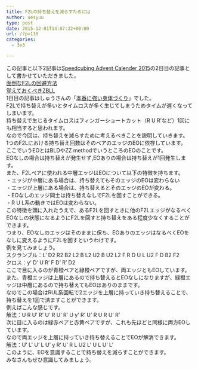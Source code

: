 ```yaml
---
title: F2Lの持ち替えを減らすためには
author: uesyuu
type: post
date: 2015-12-01T14:07:22+00:00
url: /?p=118
categories:
  - 3x3

---
```

この記事と以下2記事は[Speedcubing Advent Calender 2015][1]の2日目の記事として書かせていただきました。  
[面倒なF2Lの回避方法][2]  
[覚えておくべきZBLL][3]  
1日目の記事はしゅうさんの「[本番に強い身体づくり][4]」でした。  
F2Lで持ち替えが多いとタイムロスが多く生じてしまうためタイムが遅くなってしまいます。  
持ち替えで生じるタイムロスはフィンガーショートカット（R U R&#8217;など）1回にも相当すると思われます。  
なので今回は、持ち替えを減らすために考えるべきことを説明していきます。  
1つのF2Lにおける持ち替え回数はそのペアのエッジのEOに依存しています。  
ここでいうEOとはBLDやZZ methodでいうところのEOのことです。  
EOなしの場合は持ち替えが発生せず,EOありの場合は持ち替えが1回発生します。  
また、F2Lペアに使われる中層エッジはEOについて以下の特徴を持ちます。  
・エッジが中層にある場合は、持ち替えてもそのエッジのEOは変わらない  
・エッジが上層にある場合は、持ち替えるとそのエッジのEOが変わる。  
・EOなしのエッジ同士は持ち替えなしでF2Lを回すことができる。  
・R U L系の動きではEOは変わらない。  
この特徴を頭に入れたうえで、あるF2Lを回すときに他のF2LエッジがなるべくEOなしの状態になるようにF2Lを回すと持ち替えをある程度少なくすることができます。  
つまり、EOなしのエッジはそのままに保ち、EOありのエッジはなるべくEOをなしに変えるようにF2Lを回すというわけです。  
例を見てみましょう。  
スクランブル：L&#8217; D2 R2 B2 L2 B L2 U2 B U2 L2 F R D U L U2 F D B2 F2  
クロス：y&#8217; D&#8217; U R&#8217; F D&#8217; R&#8217; D2  
ここで目に入るのが青橙ペアと緑橙ペアですが、両エッジともEOしています。  
また、青橙エッジは上層にあるので持ち替えるとEOなしになりますが、緑橙エッジは中層にあるので持ち替えてもEOはありのままです。  
なのでこの場合はRUL系回転で2エッジを上層に持っていき持ち替えることで、持ち替えを1回で済ますことができます。  
例えばこんな感じです。  
解法：U R U&#8217; R&#8217; U&#8217; R U&#8217; R&#8217; U y&#8217; R&#8217; U&#8217; R U R U&#8217; R&#8217;  
次に目に入るのは緑赤ペアと赤黄ペアですが、これも先ほどと同様に両方EOしています。  
なので両エッジを上層に持っていき持ち替えることでEOが解消できます。  
解法：U&#8217; L&#8217; U&#8217; L U&#8217; y R&#8217; U&#8217; R L U2 L&#8217; U L U&#8217; L&#8217;  
このように、EOを意識することで持ち替えを減らすことができます。  
みなさんもぜひ意識してみましょう。

 [1]: http://www.adventar.org/calendars/823
 [2]: https://uesyuu.wordpress.com/2015/12/01/avoid-f2l-m1/
 [3]: https://uesyuu.wordpress.com/2015/12/01/these-zblls-should-be-learned/
 [4]: http://blog.livedoor.jp/minicube/archives/52204605.html